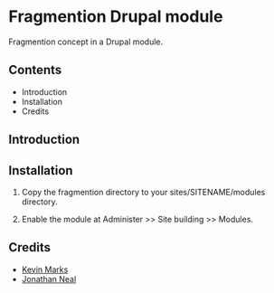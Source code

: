 Fragmention Drupal module
==================

Fragmention concept in a Drupal module.

Contents
---------------------

 * Introduction
 * Installation
 * Credits


Introduction
------------



Installation
------------

1. Copy the fragmention directory to your sites/SITENAME/modules directory.

2. Enable the module at Administer >> Site building >> Modules.


Credits
-------
* [Kevin Marks](kevinmarks.com)
* [Jonathan Neal](www.jonathantneal.com)
